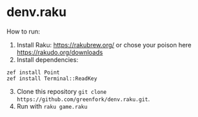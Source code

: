 # denv.raku

How to run:

1. Install Raku: https://rakubrew.org/ or chose your poison here https://rakudo.org/downloads
2. Install dependencies:

```
zef install Point
zef install Terminal::ReadKey
```

3. Clone this repository `git clone https://github.com/greenfork/denv.raku.git`.
4. Run with `raku game.raku`
